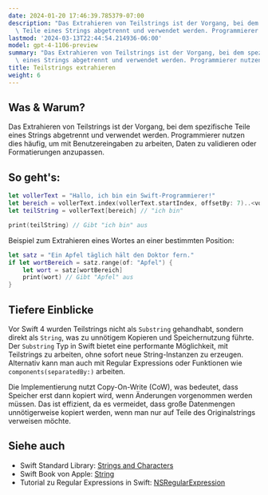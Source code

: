 ```yaml
---
date: 2024-01-20 17:46:39.785379-07:00
description: "Das Extrahieren von Teilstrings ist der Vorgang, bei dem spezifische\
  \ Teile eines Strings abgetrennt und verwendet werden. Programmierer nutzen dies\u2026"
lastmod: '2024-03-13T22:44:54.214936-06:00'
model: gpt-4-1106-preview
summary: "Das Extrahieren von Teilstrings ist der Vorgang, bei dem spezifische Teile\
  \ eines Strings abgetrennt und verwendet werden. Programmierer nutzen dies\u2026"
title: Teilstrings extrahieren
weight: 6
---
```


## Was & Warum?
Das Extrahieren von Teilstrings ist der Vorgang, bei dem spezifische Teile eines Strings abgetrennt und verwendet werden. Programmierer nutzen dies häufig, um mit Benutzereingaben zu arbeiten, Daten zu validieren oder Formatierungen anzupassen.

## So geht's:

```Swift
let vollerText = "Hallo, ich bin ein Swift-Programmierer!"
let bereich = vollerText.index(vollerText.startIndex, offsetBy: 7)..<vollerText.index(vollerText.endIndex, offsetBy: -23)
let teilString = vollerText[bereich] // "ich bin"

print(teilString) // Gibt "ich bin" aus
```

Beispiel zum Extrahieren eines Wortes an einer bestimmten Position:

```Swift
let satz = "Ein Apfel täglich hält den Doktor fern."
if let wortBereich = satz.range(of: "Apfel") {
    let wort = satz[wortBereich]
    print(wort) // Gibt "Apfel" aus
}
```

## Tiefere Einblicke
Vor Swift 4 wurden Teilstrings nicht als `Substring` gehandhabt, sondern direkt als `String`, was zu unnötigem Kopieren und Speichernutzung führte. Der `Substring` Typ in Swift bietet eine performante Möglichkeit, mit Teilstrings zu arbeiten, ohne sofort neue String-Instanzen zu erzeugen. Alternativ kann man auch mit Regular Expressions oder Funktionen wie `components(separatedBy:)` arbeiten.

Die Implementierung nutzt Copy-On-Write (CoW), was bedeutet, dass Speicher erst dann kopiert wird, wenn Änderungen vorgenommen werden müssen. Das ist effizient, da es vermeidet, dass große Datenmengen unnötigerweise kopiert werden, wenn man nur auf Teile des Originalstrings verweisen möchte.

## Siehe auch
- Swift Standard Library: [Strings and Characters](https://developer.apple.com/documentation/swift/string) 
- Swift Book von Apple: [String](https://docs.swift.org/swift-book/LanguageGuide/StringsAndCharacters.html)
- Tutorial zu Regular Expressions in Swift: [NSRegularExpression](https://nshipster.com/nspredicate/)

